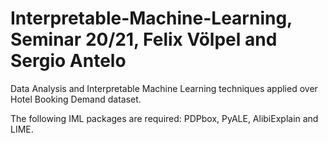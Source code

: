 # Interpretable-Machine-Learning, Seminar 20/21, Felix Völpel and Sergio Antelo
Data Analysis and Interpretable Machine Learning techniques applied over Hotel Booking Demand dataset.

The following IML packages are required: PDPbox, PyALE, AlibiExplain and LIME. 
